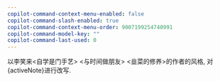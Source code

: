 ```yaml
---
copilot-command-context-menu-enabled: false
copilot-command-slash-enabled: true
copilot-command-context-menu-order: 9007199254740991
copilot-command-model-key: ""
copilot-command-last-used: 0
---
```

以李笑来<自学是门手艺> <与时间做朋友> <韭菜的修养>的作者的风格, 对{activeNote}进行改写. 